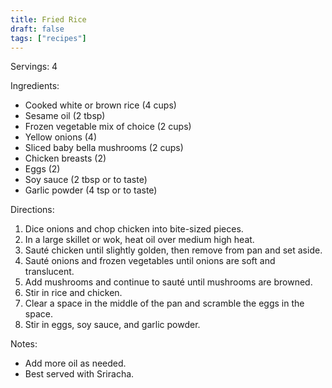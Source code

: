 ```yaml
---
title: Fried Rice
draft: false
tags: ["recipes"]
---
```


Servings: 4

Ingredients:
- Cooked white or brown rice (4 cups)
- Sesame oil (2 tbsp)
- Frozen vegetable mix of choice (2 cups)
- Yellow onions (4)
- Sliced baby bella mushrooms (2 cups)
- Chicken breasts (2)
- Eggs (2)
- Soy sauce (2 tbsp or to taste)
- Garlic powder (4 tsp or to taste)

Directions:
1) Dice onions and chop chicken into bite-sized pieces.
2) In a large skillet or wok, heat oil over medium high heat.
3) Sauté chicken until slightly golden, then remove from pan and set aside.
4) Sauté onions and frozen vegetables until onions are soft and translucent.
5) Add mushrooms and continue to sauté until mushrooms are browned.
6) Stir in rice and chicken.
6) Clear a space in the middle of the pan and scramble the eggs in the space.
7) Stir in eggs, soy sauce, and garlic powder.

Notes:
- Add more oil as needed.
- Best served with Sriracha.
